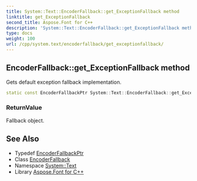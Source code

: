 ```yaml
---
title: System::Text::EncoderFallback::get_ExceptionFallback method
linktitle: get_ExceptionFallback
second_title: Aspose.Font for C++
description: 'System::Text::EncoderFallback::get_ExceptionFallback method. Gets default exception fallback implementation in C++.'
type: docs
weight: 100
url: /cpp/system.text/encoderfallback/get_exceptionfallback/
---
```

## EncoderFallback::get_ExceptionFallback method


Gets default exception fallback implementation.

```cpp
static const EncoderFallbackPtr System::Text::EncoderFallback::get_ExceptionFallback()
```


### ReturnValue

Fallback object.

## See Also

* Typedef [EncoderFallbackPtr](../../../system/encoderfallbackptr/)
* Class [EncoderFallback](../)
* Namespace [System::Text](../../)
* Library [Aspose.Font for C++](../../../)
